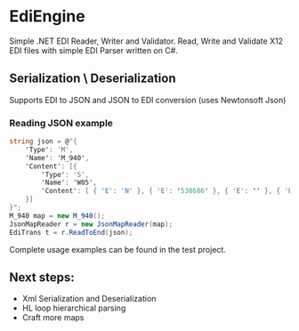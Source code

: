 # EdiEngine
Simple .NET EDI Reader, Writer and Validator.
Read, Write and Validate X12 EDI files with simple EDI Parser written on C#.

## Serialization \ Deserialization
Supports EDI to JSON and JSON to EDI conversion (uses Newtonsoft Json)

### Reading JSON example
```cs
string json = @"{
    'Type': 'M',
    'Name': 'M_940',
    'Content': [{
        'Type': 'S',
        'Name': 'W05',
        'Content': [ { 'E': 'N' }, { 'E': '538686' }, { 'E': '' }, { 'E': '001001' }, { 'E': '538686' }]
    }]
}";
M_940 map = new M_940();
JsonMapReader r = new JsonMapReader(map);
EdiTrans t = r.ReadToEnd(json);
```

Complete usage examples can be found in the test project.

## Next steps:
 - Xml Serialization and Deserialization
 - HL loop hierarchical parsing
 - Craft more maps